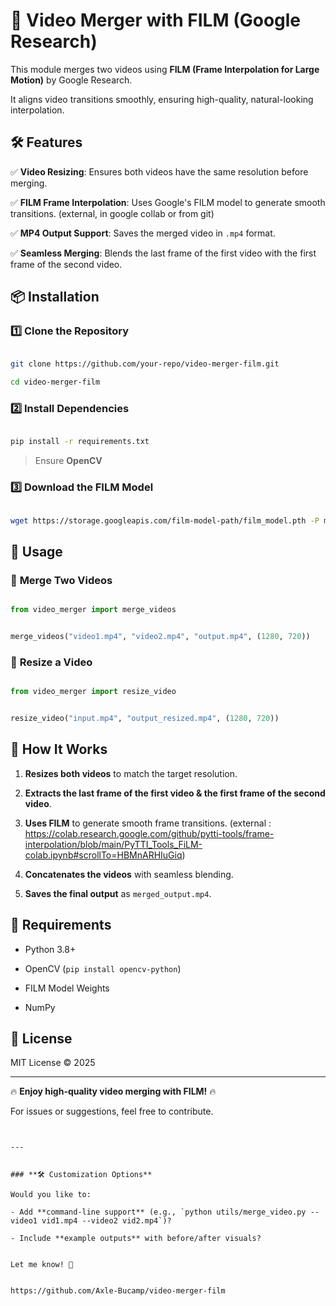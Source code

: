 # 🎥 Video Merger with FILM (Google Research)  


This module merges two videos using **FILM (Frame Interpolation for Large Motion)** by Google Research.  

It aligns video transitions smoothly, ensuring high-quality, natural-looking interpolation.  


## 🛠 Features  

✅ **Video Resizing**: Ensures both videos have the same resolution before merging.  

✅ **FILM Frame Interpolation**: Uses Google's FILM model to generate smooth transitions.  (external, in google collab or from git)

✅ **MP4 Output Support**: Saves the merged video in `.mp4` format.  

✅ **Seamless Merging**: Blends the last frame of the first video with the first frame of the second video.  


## 📦 Installation  


### 1️⃣ **Clone the Repository**  

```bash

git clone https://github.com/your-repo/video-merger-film.git

cd video-merger-film

```


### 2️⃣ **Install Dependencies**  

```bash

pip install -r requirements.txt

```

> Ensure **OpenCV** 


### 3️⃣ **Download the FILM Model**  

```bash

wget https://storage.googleapis.com/film-model-path/film_model.pth -P models/

```


## 🚀 Usage  


### 🔹 **Merge Two Videos**  

```python

from video_merger import merge_videos


merge_videos("video1.mp4", "video2.mp4", "output.mp4", (1280, 720))

```


### 🔹 **Resize a Video**  

```python

from video_merger import resize_video


resize_video("input.mp4", "output_resized.mp4", (1280, 720))

```


## 🔧 How It Works  

1. **Resizes both videos** to match the target resolution.  

2. **Extracts the last frame of the first video & the first frame of the second video**.  

3. **Uses FILM** to generate smooth frame transitions.  (external : https://colab.research.google.com/github/pytti-tools/frame-interpolation/blob/main/PyTTI_Tools_FiLM-colab.ipynb#scrollTo=HBMnARHIuGiq)

4. **Concatenates the videos** with seamless blending.  

5. **Saves the final output** as `merged_output.mp4`.  


## 📝 Requirements  

- Python 3.8+  

- OpenCV (`pip install opencv-python`)  

- FILM Model Weights  

- NumPy  


## 📜 License  

MIT License © 2025  


---


🔥 **Enjoy high-quality video merging with FILM!** 🔥  

For issues or suggestions, feel free to contribute.  

```


---


### **🛠 Customization Options**

Would you like to:  

- Add **command-line support** (e.g., `python utils/merge_video.py --video1 vid1.mp4 --video2 vid2.mp4`)?  

- Include **example outputs** with before/after visuals?  


Let me know! 🚀


https://github.com/Axle-Bucamp/video-merger-film


